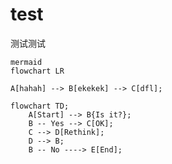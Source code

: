 # test
测试测试

```
mermaid
flowchart LR

A[hahah] --> B[ekekek] --> C[dfl];

```

```mermaid
flowchart TD;
    A[Start] --> B{Is it?};
    B -- Yes --> C[OK];
    C --> D[Rethink];
    D --> B;
    B -- No ----> E[End];
```
